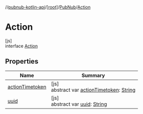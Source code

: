 //[pubnub-kotlin-api](../../../../index.md)/[[root]](../../index.md)/[PubNub](../index.md)/[Action](index.md)

# Action

[js]\
interface [Action](index.md)

## Properties

| Name | Summary |
|---|---|
| [actionTimetoken](action-timetoken.md) | [js]<br>abstract var [actionTimetoken](action-timetoken.md): [String](https://kotlinlang.org/api/latest/jvm/stdlib/kotlin/-string/index.html) |
| [uuid](uuid.md) | [js]<br>abstract var [uuid](uuid.md): [String](https://kotlinlang.org/api/latest/jvm/stdlib/kotlin/-string/index.html) |
